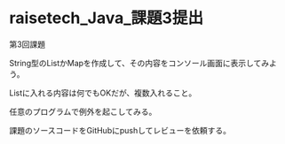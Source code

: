 # raisetech_Java_課題3提出
第3回課題

String型のListかMapを作成して、その内容をコンソール画面に表示してみよう。

Listに入れる内容は何でもOKだが、複数入れること。

任意のプログラムで例外を起こしてみる。

課題のソースコードをGitHubにpushしてレビューを依頼する。
